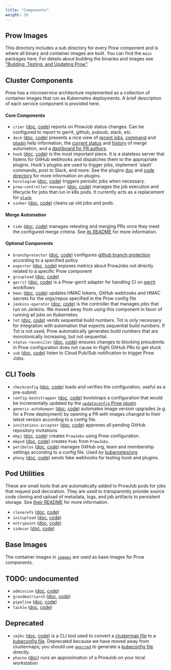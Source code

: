 ```yaml
---
title: "Components"
weight: 30
---
```


## Prow Images

This directory includes a sub directory for every Prow component and is where all binary and container images are built. You can find the `main` packages here. For details about building the binaries and images see ["Building, Testing, and Updating Prow"](/docs/build-test-update/).

## Cluster Components

Prow has a microservice architecture implemented as a collection of container images that run as Kubernetes deployments. A brief description of each service component is provided here.

#### Core Components

* `crier` ([doc](/docs/components/core/crier/), [code](https://github.com/kubernetes-sigs/prow/tree/main/cmd/crier)) reports on ProwJob status changes. Can be configured to report to gerrit, github, pubsub, slack, etc.
* `deck` ([doc](/docs/components/core/deck/), [code](https://github.com/kubernetes-sigs/prow/tree/main/cmd/deck)) presents a nice view of [recent jobs](https://prow.k8s.io/), [command](https://prow.k8s.io/command-help) and [plugin](https://prow.k8s.io/plugins) help information, the [current status](https://prow.k8s.io/tide) and [history](https://prow.k8s.io/tide-history) of merge automation, and a [dashboard for PR authors](https://prow.k8s.io/pr).
* `hook` ([doc](/docs/components/core/hook/), [code](https://github.com/kubernetes-sigs/prow/tree/main/cmd/hook)) is the most important piece. It is a stateless server that listens for GitHub webhooks and dispatches them to the appropriate plugins. Hook's plugins are used to trigger jobs, implement 'slash' commands, post to Slack, and more. See the plugins [doc](/docs/components/plugins/) and [code directory](https://github.com/kubernetes-sigs/prow/tree/main/pkg/plugins) for more information on plugins.
* `horologium` ([doc](/docs/components/core/horologium/), [code](https://github.com/kubernetes-sigs/prow/tree/main/cmd/horologium)) triggers periodic jobs when necessary.
* `prow-controller-manager` ([doc](/docs/components/core/prow-controller-manager/), [code](https://github.com/kubernetes-sigs/prow/tree/main/cmd/prow-controller-manager)) manages the job execution and lifecycle for jobs that run in k8s pods. It currently acts as a replacement for [`plank`](/docs/components/deprecated/plank/)
* `sinker` ([doc](/docs/components/core/sinker/), [code](https://github.com/kubernetes-sigs/prow/tree/main/cmd/sinker)) cleans up old jobs and pods.

#### Merge Automation

* `tide` ([doc](/docs/components/core/tide/), [code](https://github.com/kubernetes-sigs/prow/tree/main/cmd/tide)) manages retesting and merging PRs once they meet the configured merge criteria. See [its README](/docs/components/core/tide/) for more information.

#### Optional Components

* `branchprotector` ([doc](/docs/components/optional/branchprotector/), [code](https://github.com/kubernetes-sigs/prow/tree/main/cmd/branchprotector)) configures [github branch protection](https://help.github.com/articles/about-protected-branches/) according to a specified policy
* `exporter` ([doc](/docs/components/optional/exporter/), [code](https://github.com/kubernetes-sigs/prow/tree/main/cmd/exporter)) exposes metrics about ProwJobs not directly related to a specific Prow component
* `gcsupload` ([doc](/docs/components/optional/gcsupload/), [code](https://github.com/kubernetes-sigs/prow/tree/main/cmd/gcsupload))
* `gerrit` ([doc](/docs/components/optional/gerrit/), [code](https://github.com/kubernetes-sigs/prow/tree/main/cmd/gerrit)) is a Prow-gerrit adapter for handling CI on [gerrit](https://www.gerritcodereview.com/) workflows
* `hmac` ([doc](/docs/components/optional/hmac/), [code](https://github.com/kubernetes-sigs/prow/tree/main/cmd/hmac)) updates HMAC tokens, GitHub webhooks and HMAC secrets for the orgs/repos specified in the Prow config file
* `jenkins-operator` ([doc](/docs/components/optional/jenkins-operator/), [code](https://github.com/kubernetes-sigs/prow/tree/main/cmd/jenkins-operator)) is the controller that manages jobs that run on Jenkins. We moved away from using this component in favor of running all jobs on Kubernetes.
* `tot` ([doc](/docs/components/optional/tot/), [code](https://github.com/kubernetes-sigs/prow/tree/main/cmd/tot)) vends sequential build numbers. Tot is only necessary for integration with automation that expects sequential build numbers. If Tot is not used, Prow automatically generates build numbers that are monotonically increasing, but not sequential.
* `status-reconciler` ([doc](/docs/components/optional/status-reconciler/), [code](https://github.com/kubernetes-sigs/prow/tree/main/cmd/status-reconciler)) ensures changes to blocking presubmits in Prow configuration does not cause in-flight GitHub PRs to get stuck
* `sub` ([doc](/docs/components/optional/sub/), [code](https://github.com/kubernetes-sigs/prow/tree/main/cmd/sub)) listen to Cloud Pub/Sub notification to trigger Prow Jobs.

## CLI Tools

* `checkconfig` ([doc](/docs/components/cli-tools/checkconfig/), [code](https://github.com/kubernetes-sigs/prow/tree/main/cmd/checkconfig)) loads and verifies the configuration, useful as a pre-submit.
* `config-bootstrapper` ([doc](/docs/components/cli-tools/config-bootstrapper/), [code](https://github.com/kubernetes-sigs/prow/tree/main/cmd/config-bootstrapper)) bootstraps a configuration that would be incrementally updated by the [`updateconfig` Prow plugin](/docs/components/plugins/updateconfig/)
* `generic-autobumper` ([doc](/docs/components/cli-tools/generic-autobumper/), [code](https://github.com/kubernetes-sigs/prow/tree/main/cmd/generic-autobumper)) automates image version upgrades (e.g. for a Prow deployment) by opening a PR with images changed to their latest version according to a config file.
* `invitations-accepter` ([doc](/docs/components/cli-tools/invitations-accepter/), [code](https://github.com/kubernetes-sigs/prow/tree/main/cmd/invitations-accepter)) approves all pending GitHub repository invitations
* `mkpj` ([doc](/docs/components/cli-tools/mkpj/), [code](https://github.com/kubernetes-sigs/prow/tree/main/cmd/mkpj)) creates `ProwJobs` using Prow configuration.
* `mkpod` ([doc](/docs/components/cli-tools/mkpod/), [code](https://github.com/kubernetes-sigs/prow/tree/main/cmd/mkpod)) creates `Pods` from `ProwJobs`.
* `peribolos` ([doc](/docs/components/cli-tools/peribolos/), [code](https://github.com/kubernetes-sigs/prow/tree/main/cmd/peribolos)) manages GitHub org, team and membership settings according to a config file. Used by [kubernetes/org](https://github.com/kubernetes/org)
* `phony` ([doc](/docs/components/cli-tools/phony/), [code](https://github.com/kubernetes-sigs/prow/tree/main/cmd/phony)) sends fake webhooks for testing hook and plugins.

## Pod Utilities

These are small tools that are automatically added to ProwJob pods for jobs that request pod decoration. They are used to transparently provide source code cloning and upload of metadata, logs, and job artifacts to persistent storage. See [their README](/docs/components/pod-utilities/) for more information.

* `clonerefs` ([doc](/docs/components/pod-utilities/clonerefs/), [code](https://github.com/kubernetes-sigs/prow/tree/main/cmd/clonerefs))
* `initupload` ([doc](/docs/components/pod-utilities/initupload/), [code](https://github.com/kubernetes-sigs/prow/tree/main/cmd/initupload))
* `entrypoint` ([doc](/docs/components/pod-utilities/entrypoint/), [code](https://github.com/kubernetes-sigs/prow/tree/main/cmd/entrypoint))
* `sidecar` ([doc](/docs/components/pod-utilities/sidecar/), [code](https://github.com/kubernetes-sigs/prow/tree/main/cmd/sidecar))

## Base Images

The container images in [`images`](https://github.com/kubernetes/test-infra/tree/master/images) are used as base images for Prow components.

## TODO: undocumented

* `admission` ([doc](/docs/components/undocumented/admission/), [code](https://github.com/kubernetes-sigs/prow/tree/main/cmd/admission))
* `grandmatriarch` ([doc](/docs/components/undocumented/grandmatriarch/), [code](https://github.com/kubernetes-sigs/prow/tree/main/cmd/grandmatriarch))
* `pipeline` ([doc](/docs/components/undocumented/pipeline/), [code](https://github.com/kubernetes-sigs/prow/tree/main/cmd/pipeline))
* `tackle` ([doc](/docs/components/undocumented/tackle/), [code](https://github.com/kubernetes-sigs/prow/tree/main/cmd/tackle))

## Deprecated

* `cm2kc` ([doc](/docs/components/deprecated/cm2kc/), [code](https://github.com/kubernetes-sigs/prow/tree/main/cmd/cm2kc)) is a CLI tool used to convert a [clustermap file](/docs/getting-started-deploy/#run-test-pods-in-different-clusters) to a [kubeconfig file](https://kubernetes.io/docs/tasks/access-application-cluster/configure-access-multiple-clusters/). Deprecated because we have moved away from clustermaps; you should use [`gencred`](https://github.com/kubernetes/test-infra/tree/master/gencred) to generate a [kubeconfig file](https://kubernetes.io/docs/tasks/access-application-cluster/configure-access-multiple-clusters/) directly.
* `phaino` ([doc](/docs/components/deprecated/phaino/)) runs an approximation of a ProwJob on your local workstation
